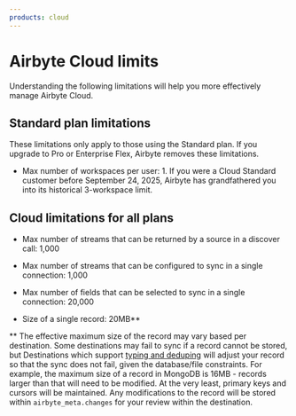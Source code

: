 ```yaml
---
products: cloud
---
```


# Airbyte Cloud limits

Understanding the following limitations will help you more effectively manage Airbyte Cloud.

## Standard plan limitations

These limitations only apply to those using the Standard plan. If you upgrade to Pro or Enterprise Flex, Airbyte removes these limitations.

- Max number of workspaces per user: 1. If you were a Cloud Standard customer before September 24, 2025, Airbyte has grandfathered you into its historical 3-workspace limit.

## Cloud limitations for all plans

- Max number of streams that can be returned by a source in a discover call: 1,000

- Max number of streams that can be configured to sync in a single connection: 1,000

- Max number of fields that can be selected to sync in a single connection: 20,000

- Size of a single record: 20MB\*\*

\*\* The effective maximum size of the record may vary based per destination. Some destinations may
fail to sync if a record cannot be stored, but Destinations which support
[typing and deduping](/platform/using-airbyte/core-concepts/typing-deduping) will adjust your record so that
the sync does not fail, given the database/file constraints. For example, the maximum size of a
record in MongoDB is 16MB - records larger than that will need to be modified. At the very least,
primary keys and cursors will be maintained. Any modifications to the record will be stored within
`airbyte_meta.changes` for your review within the destination.
